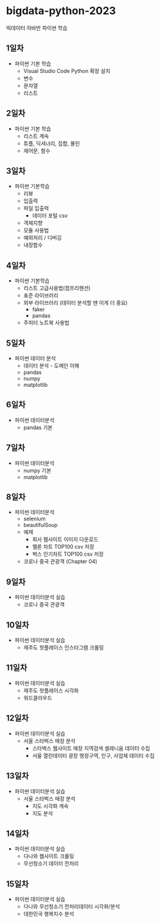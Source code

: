 # bigdata-python-2023
빅데이터 자바반 파이썬 학습

## 1일차
- 파이썬 기본 학습
    - Visual Studio Code Python 확장 설치
    - 변수
    - 문자열
    - 리스트

## 2일차
- 파이썬 기본 학습
    - 리스트 계속
    - 튜플, 딕셔너리, 집합, 불린
    - 제어문, 함수

## 3일차
- 파이썬 기본학습
    - 리뷰
    - 입출력
    - 파일 입출력
        - 데이터 포털 csv
    - 객체지향
    - 모듈 사용법
    - 예외처리 / 디버깅
    - 내장함수

## 4일차
- 파이썬 기본학습
    - 리스트 고급사용법(컴프리헨션)
    - 표준 라이브러리
    - 외부 라이브러리 (데이터 분석할 땐 이게 더 중요)
        - faker
        - pandas
    - 주피터 노트북 사용법

## 5일차
- 파이썬 데이터 분석
    - 데이터 분석 - 도메인 이해
    - pandas
    - numpy
    - matplotlib

## 6일차
- 파이썬 데이터분석
    - pandas 기본

## 7일차
- 파이썬 데이터분석
    - numpy 기본
    - matplotlib


## 8일차
- 파이썬 데이터분석
    - selenium
    - beautifulSoup
    - 예제
        - 회사 웹사이트 이미지 다운로드
        - 멜론 차트 TOP100 csv 저장
        - 벅스 인기차트 TOP100 csv 저장
    - 코로나 중국 관광객 (Chapter 04)


## 9일차
- 파이썬 데이터분석 실습
    - 코로나 중국 관광객

## 10일차
- 파이썬 데이터분석 실습
    - 제주도 핫플레이스 인스타그램 크롤링


## 11일차
- 파이썬 데이터분석 실습
    - 제주도 핫플레이스 시각화
    - 워드클라우드

## 12일차 
- 파이썬 데이터분석 실습
    - 서울 스타벅스 매장 분석
        - 스타벅스 웹사이트 매장 지역검색 셀레니움 데이터 수집
        - 서울 열린데이터 광장 행정구역, 인구, 사업체 데이터 수집


## 13일차
- 파이썬 데이터분석 실습
    - 서울 스타벅스 매장 분석
        - 지도 시각화 계속
        - 지도 분석

## 14일차
- 파이썬 데이터분석 실습
    - 다나와 웹사이트 크롤링
    - 무선청소기 데이터 전처리

## 15일차
- 파이썬 데이터분석 실습
    - 다나와 무선청소기 전처리데이터 시각화/분석
    - 대한민국 행복지수 분석